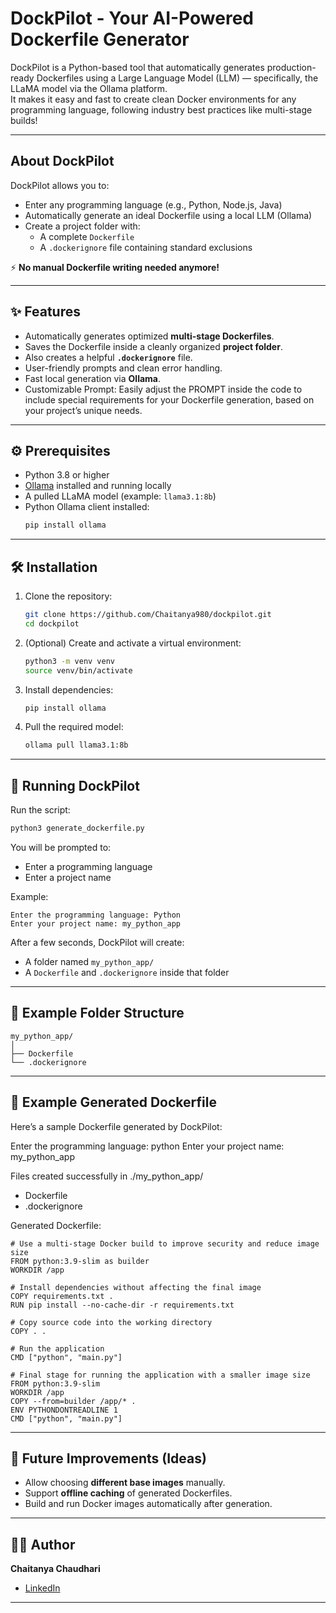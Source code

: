 # DockPilot - Your AI-Powered Dockerfile Generator

DockPilot is a Python-based tool that automatically generates production-ready Dockerfiles using a Large Language Model (LLM) — specifically, the LLaMA model via the Ollama platform.  
It makes it easy and fast to create clean Docker environments for any programming language, following industry best practices like multi-stage builds!

---

##  About DockPilot

DockPilot allows you to:

- Enter any programming language (e.g., Python, Node.js, Java)
- Automatically generate an ideal Dockerfile using a local LLM (Ollama)
- Create a project folder with:
  - A complete `Dockerfile`
  - A `.dockerignore` file containing standard exclusions

⚡ **No manual Dockerfile writing needed anymore!**

---

## ✨ Features

- Automatically generates optimized **multi-stage Dockerfiles**.
- Saves the Dockerfile inside a cleanly organized **project folder**.
- Also creates a helpful **`.dockerignore`** file.
- User-friendly prompts and clean error handling.
- Fast local generation via **Ollama**.
- Customizable Prompt: Easily adjust the PROMPT inside the code to include special requirements for your Dockerfile generation, based on your project’s unique needs.

---

## ⚙️ Prerequisites

- Python 3.8 or higher
- [Ollama](https://ollama.com/) installed and running locally
- A pulled LLaMA model (example: `llama3.1:8b`)
- Python Ollama client installed:
  ```bash
  pip install ollama
  ```

---

## 🛠 Installation

1. Clone the repository:
   ```bash
   git clone https://github.com/Chaitanya980/dockpilot.git
   cd dockpilot
   ```

2. (Optional) Create and activate a virtual environment:
   ```bash
   python3 -m venv venv
   source venv/bin/activate
   ```

3. Install dependencies:
   ```bash
   pip install ollama
   ```

4. Pull the required model:
   ```bash
   ollama pull llama3.1:8b
   ```

---

## 🚀 Running DockPilot

Run the script:
```bash
python3 generate_dockerfile.py
```

You will be prompted to:
- Enter a programming language
- Enter a project name

Example:
```
Enter the programming language: Python
Enter your project name: my_python_app
```

After a few seconds, DockPilot will create:
- A folder named `my_python_app/`
- A `Dockerfile` and `.dockerignore` inside that folder

---

## 📂 Example Folder Structure

```
my_python_app/
│
├── Dockerfile
└── .dockerignore
```

---

## 🎯 Example Generated Dockerfile
Here’s a sample Dockerfile generated by DockPilot:

Enter the programming language: python
Enter your project name: my_python_app

Files created successfully in ./my_python_app/
- Dockerfile
- .dockerignore

Generated Dockerfile:

```
# Use a multi-stage Docker build to improve security and reduce image size
FROM python:3.9-slim as builder
WORKDIR /app

# Install dependencies without affecting the final image
COPY requirements.txt .
RUN pip install --no-cache-dir -r requirements.txt

# Copy source code into the working directory
COPY . .

# Run the application
CMD ["python", "main.py"]

# Final stage for running the application with a smaller image size
FROM python:3.9-slim
WORKDIR /app
COPY --from=builder /app/* .
ENV PYTHONDONTREADLINE 1
CMD ["python", "main.py"]
```


---

## 🚧 Future Improvements (Ideas)

- Allow choosing **different base images** manually.
- Support **offline caching** of generated Dockerfiles.
- Build and run Docker images automatically after generation.

---

## 🧑‍💻 Author

**Chaitanya Chaudhari**

- [LinkedIn](https://www.linkedin.com/in/chaudhari-chaitanya)
---

